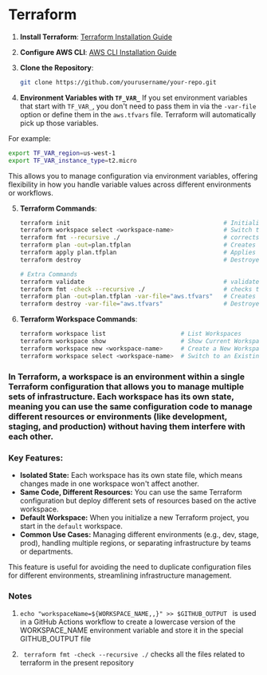 # Terraform

1. **Install Terraform**: [Terraform Installation Guide](https://learn.hashicorp.com/tutorials/terraform/install-cli)
2. **Configure AWS CLI**: [AWS CLI Installation Guide](https://aws.amazon.com/cli/)
3. **Clone the Repository**: 
   ```bash
   git clone https://github.com/yourusername/your-repo.git
   ```

4. **Environment Variables with `TF_VAR_`**
If you set environment variables that start with `TF_VAR_`, you don't need to pass them in via the `-var-file` option or define them in the `aws.tfvars` file. Terraform will automatically pick up those variables.

For example:
```bash
export TF_VAR_region=us-west-1
export TF_VAR_instance_type=t2.micro
```

This allows you to manage configuration via environment variables, offering flexibility in how you handle variable values across different environments or workflows.

5. **Terraform Commands**:
   ```bash
   terraform init                                           # Initializes Terraform
   terraform workspace select <workspace-name>              # Switch to an Existing Workspace
   terraform fmt --recursive ./                             # corrects the formatting of the script
   terraform plan -out=plan.tfplan                          # Creates a Plan
   terraform apply plan.tfplan                              # Applies the Plan
   terraform destroy                                        # Destroyes the Infrastructure

   # Extra Commands
   terraform validate                                       # validates the terraform script
   terraform fmt -check --recursive ./                      # checks the formatting of the terraform script
   terraform plan -out=plan.tfplan -var-file="aws.tfvars"   # Creates a Plan using .tfvars file
   terraform destroy -var-file="aws.tfvars"                 # Destroyes the Infrastructure using .tfvars file
   ```
6. **Terraform Workspace Commands**:
   ```bash
   terraform workspace list                     # List Workspaces
   terraform workspace show                     # Show Current Workspace:
   terraform workspace new <workspace-name>     # Create a New Workspace:
   terraform workspace select <workspace-name>  # Switch to an Existing Workspace
   ```

### In Terraform, a **workspace** is an environment within a single Terraform configuration that allows you to manage multiple sets of infrastructure. Each workspace has its own state, meaning you can use the same configuration code to manage different resources or environments (like development, staging, and production) without having them interfere with each other.

### Key Features:
- **Isolated State:** Each workspace has its own state file, which means changes made in one workspace won't affect another.
- **Same Code, Different Resources:** You can use the same Terraform configuration but deploy different sets of resources based on the active workspace.
- **Default Workspace:** When you initialize a new Terraform project, you start in the `default` workspace.
- **Common Use Cases:** Managing different environments (e.g., dev, stage, prod), handling multiple regions, or separating infrastructure by teams or departments.

This feature is useful for avoiding the need to duplicate configuration files for different environments, streamlining infrastructure management.

### Notes
1. ```echo "workspaceName=${WORKSPACE_NAME,,}" >> $GITHUB_OUTPUT ```   is used in a GitHub Actions workflow to create a lowercase version of the WORKSPACE_NAME environment variable and store it in the special GITHUB_OUTPUT file

2. ``` terraform fmt -check --recursive ./``` checks all the files related to terraform in the present repository